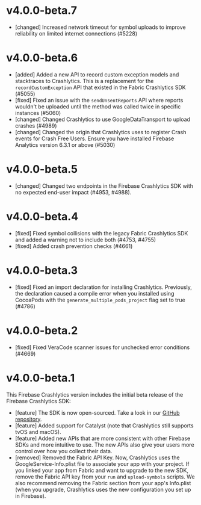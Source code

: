 
# v4.0.0-beta.7

 - [changed] Increased network timeout for symbol uploads to improve reliability on limited internet connections (#5228)

# v4.0.0-beta.6

 - [added] Added a new API to record custom exception models and stacktraces to Crashlytics. This is a replacement for the `recordCustomException` API that existed in the Fabric Crashlytics SDK (#5055)
 - [fixed] Fixed an issue with the `sendUnsentReports` API where reports wouldn't be uploaded until the method was called twice in specific instances (#5060)
 - [changed] Changed Crashlytics to use GoogleDataTransport to upload crashes (#4989)
 - [changed] Changed the origin that Crashlytics uses to register Crash events for Crash Free Users. Ensure you have installed Firebase Analytics version 6.3.1 or above (#5030)

# v4.0.0-beta.5

- [changed] Changed two endpoints in the Firebase Crashlytics SDK with no expected end-user impact (#4953, #4988).

# v4.0.0-beta.4

- [fixed] Fixed symbol collisions with the legacy Fabric Crashlytics SDK and added a warning not to include both (#4753, #4755)
- [fixed] Added crash prevention checks (#4661)

# v4.0.0-beta.3

- [fixed] Fixed an import declaration for installing Crashlytics. Previously, the declaration caused a compile error when you installed using CocoaPods with the `generate_multiple_pods_project` flag set to true (#4786)

# v4.0.0-beta.2

- [fixed] Fixed VeraCode scanner issues for unchecked error conditions (#4669)

# v4.0.0-beta.1

This Firebase Crashlytics version includes the initial beta release of the Firebase Crashlytics SDK:

 - [feature] The SDK is now open-sourced. Take a look in our [GitHub repository](https://github.com/firebase/firebase-ios-sdk/tree/master/Crashlytics).
 - [feature] Added support for Catalyst (note that Crashlytics still supports tvOS and macOS).
 - [feature] Added new APIs that are more consistent with other Firebase SDKs and more intuitive to use. The new APIs also give your users more control over how you collect their data.
 - [removed] Removed the Fabric API Key. Now, Crashlytics uses the GoogleService-Info.plist file to associate your app with your project. If you linked your app from Fabric and want to upgrade to the new SDK, remove the Fabric API key from your `run` and `upload-symbols` scripts. We also recommend removing the Fabric section from your app's Info.plist (when you upgrade, Crashlytics uses the new configuration you set up in Firebase).
